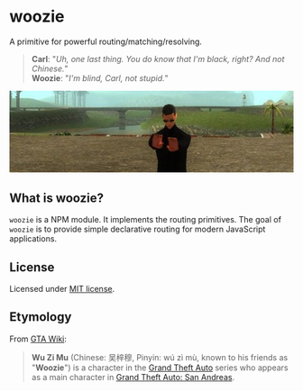 # woozie
A primitive for powerful routing/matching/resolving.

> **Carl**: "*Uh, one last thing. You do know that I'm black, right? And not Chinese.*"\
> **Woozie**: "*I'm blind, Carl, not stupid.*"

![Woozie](woozie-in-search.jpg)

## What is woozie?
`woozie` is a NPM module. It implements the routing primitives.
The goal of `woozie` is to provide simple declarative routing for modern JavaScript applications.

## License
Licensed under [MIT license](LICENSE).

## Etymology
From [GTA Wiki](http://gta.wikia.com/wiki/Wu_Zi_Mu):
> **Wu Zi Mu** (Chinese: 吴梓穆, Pinyin: wú zì mù, known to his friends as "**Woozie**") is a character in the [Grand Theft Auto](http://gta.wikia.com/wiki/Grand_Theft_Auto) series who appears as a main character in [Grand Theft Auto: San Andreas](http://gta.wikia.com/wiki/Grand_Theft_Auto:_San_Andreas).
